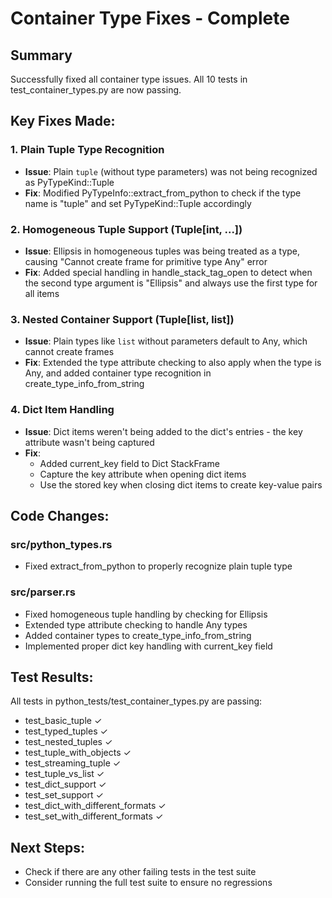 # Container Type Fixes - Complete

## Summary
Successfully fixed all container type issues. All 10 tests in test_container_types.py are now passing.

## Key Fixes Made:

### 1. Plain Tuple Type Recognition
- **Issue**: Plain `tuple` (without type parameters) was not being recognized as PyTypeKind::Tuple
- **Fix**: Modified PyTypeInfo::extract_from_python to check if the type name is "tuple" and set PyTypeKind::Tuple accordingly

### 2. Homogeneous Tuple Support (Tuple[int, ...])
- **Issue**: Ellipsis in homogeneous tuples was being treated as a type, causing "Cannot create frame for primitive type Any" error
- **Fix**: Added special handling in handle_stack_tag_open to detect when the second type argument is "Ellipsis" and always use the first type for all items

### 3. Nested Container Support (Tuple[list, list])
- **Issue**: Plain types like `list` without parameters default to Any, which cannot create frames
- **Fix**: Extended the type attribute checking to also apply when the type is Any, and added container type recognition in create_type_info_from_string

### 4. Dict Item Handling
- **Issue**: Dict items weren't being added to the dict's entries - the key attribute wasn't being captured
- **Fix**: 
  - Added current_key field to Dict StackFrame
  - Capture the key attribute when opening dict items
  - Use the stored key when closing dict items to create key-value pairs

## Code Changes:

### src/python_types.rs
- Fixed extract_from_python to properly recognize plain tuple type

### src/parser.rs
- Fixed homogeneous tuple handling by checking for Ellipsis
- Extended type attribute checking to handle Any types
- Added container types to create_type_info_from_string
- Implemented proper dict key handling with current_key field

## Test Results:
All tests in python_tests/test_container_types.py are passing:
- test_basic_tuple ✓
- test_typed_tuples ✓
- test_nested_tuples ✓
- test_tuple_with_objects ✓
- test_streaming_tuple ✓
- test_tuple_vs_list ✓
- test_dict_support ✓
- test_set_support ✓
- test_dict_with_different_formats ✓
- test_set_with_different_formats ✓

## Next Steps:
- Check if there are any other failing tests in the test suite
- Consider running the full test suite to ensure no regressions
